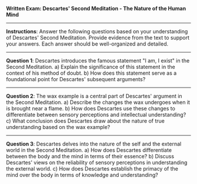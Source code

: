 **Written Exam: Descartes' Second Meditation - The Nature of the Human Mind**

---

**Instructions**: Answer the following questions based on your understanding of Descartes' Second Meditation. Provide evidence from the text to support your answers. Each answer should be well-organized and detailed.

---

**Question 1**: Descartes introduces the famous statement "I am, I exist" in the Second Meditation. a) Explain the significance of this statement in the context of his method of doubt. b) How does this statement serve as a foundational point for Descartes' subsequent arguments?

---

**Question 2**: The wax example is a central part of Descartes' argument in the Second Meditation. a) Describe the changes the wax undergoes when it is brought near a flame. b) How does Descartes use these changes to differentiate between sensory perceptions and intellectual understanding? c) What conclusion does Descartes draw about the nature of true understanding based on the wax example?

---

**Question 3**: Descartes delves into the nature of the self and the external world in the Second Meditation. a) How does Descartes differentiate between the body and the mind in terms of their essence? b) Discuss Descartes' views on the reliability of sensory perceptions in understanding the external world. c) How does Descartes establish the primacy of the mind over the body in terms of knowledge and understanding?